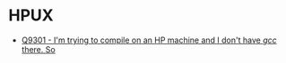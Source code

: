HPUX
====

- [Q9301 - I'm trying to compile on an HP machine and I don't have *gcc* there. So](Q9301)
